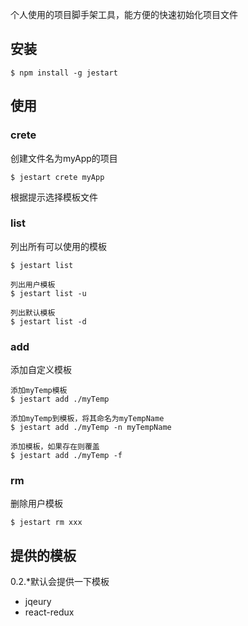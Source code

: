 个人使用的项目脚手架工具，能方便的快速初始化项目文件

## 安装

```
$ npm install -g jestart
```

## 使用

### crete
创建文件名为myApp的项目
```
$ jestart crete myApp
```

根据提示选择模板文件

### list
列出所有可以使用的模板
```
$ jestart list

列出用户模板
$ jestart list -u  

列出默认模板
$ jestart list -d
```

### add
添加自定义模板

```
添加myTemp模板
$ jestart add ./myTemp

添加myTemp到模板，将其命名为myTempName
$ jestart add ./myTemp -n myTempName 

添加模板，如果存在则覆盖
$ jestart add ./myTemp -f
```

### rm
删除用户模板

```
$ jestart rm xxx
```

## 提供的模板

0.2.*默认会提供一下模板
- jqeury
- react-redux